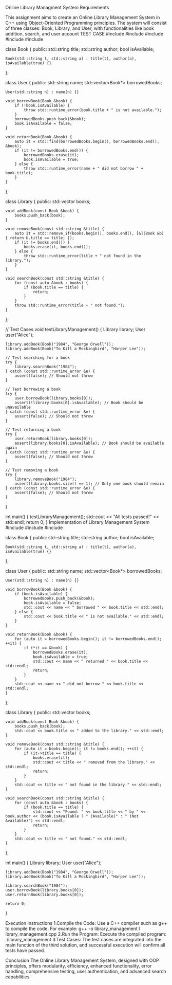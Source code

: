Online Library Managment System
                Requirements

This assignment aims to create an Online Library Management System in C++ using Object-Oriented Programming principles. The system will consist of three classes: Book, Library, and User, with functionalities like book addition, search, and user account
          TEST CASE
#include <iostream>
#include <vector>
#include <string>
#include <stdexcept>
#include <cassert>

class Book {
public:
    std::string title;
    std::string author;
    bool isAvailable;

    Book(std::string t, std::string a) : title(t), author(a), isAvailable(true) {}
};

class User {
public:
    std::string name;
    std::vector<Book*> borrowedBooks;

    User(std::string n) : name(n) {}

    void borrowBook(Book &book) {
        if (!book.isAvailable) {
            throw std::runtime_error(book.title + " is not available.");
        }
        borrowedBooks.push_back(&book);
        book.isAvailable = false;
    }

    void returnBook(Book &book) {
        auto it = std::find(borrowedBooks.begin(), borrowedBooks.end(), &book);
        if (it != borrowedBooks.end()) {
            borrowedBooks.erase(it);
            book.isAvailable = true;
        } else {
            throw std::runtime_error(name + " did not borrow " + book.title);
        }
    }
};

class Library {
public:
    std::vector<Book> books;

    void addBook(const Book &book) {
        books.push_back(book);
    }

    void removeBook(const std::string &title) {
        auto it = std::remove_if(books.begin(), books.end(), [&](Book &b) { return b.title == title; });
        if (it != books.end()) {
            books.erase(it, books.end());
        } else {
            throw std::runtime_error(title + " not found in the library.");
        }
    }

    void searchBook(const std::string &title) {
        for (const auto &book : books) {
            if (book.title == title) {
                return;
            }
        }
        throw std::runtime_error(title + " not found.");
    }
};

// Test Cases
void testLibraryManagement() {
    Library library;
    User user("Alice");

    library.addBook(Book("1984", "George Orwell"));
    library.addBook(Book("To Kill a Mockingbird", "Harper Lee"));

    // Test searching for a book
    try {
        library.searchBook("1984");
    } catch (const std::runtime_error &e) {
        assert(false); // Should not throw
    }

    // Test borrowing a book
    try {
        user.borrowBook(library.books[0]);
        assert(!library.books[0].isAvailable); // Book should be unavailable
    } catch (const std::runtime_error &e) {
        assert(false); // Should not throw
    }

    // Test returning a book
    try {
        user.returnBook(library.books[0]);
        assert(library.books[0].isAvailable); // Book should be available again
    } catch (const std::runtime_error &e) {
        assert(false); // Should not throw
    }

    // Test removing a book
    try {
        library.removeBook("1984");
        assert(library.books.size() == 1); // Only one book should remain
    } catch (const std::runtime_error &e) {
        assert(false); // Should not throw
    }
}

int main() {
    testLibraryManagement();
    std::cout << "All tests passed!" << std::endl;
    return 0;
}
Implementation of Library Management System
#include <iostream>
#include <vector>
#include <string>

class Book {
public:
    std::string title;
    std::string author;
    bool isAvailable;

    Book(std::string t, std::string a) : title(t), author(a), isAvailable(true) {}
};

class User {
public:
    std::string name;
    std::vector<Book*> borrowedBooks;

    User(std::string n) : name(n) {}

    void borrowBook(Book &book) {
        if (book.isAvailable) {
            borrowedBooks.push_back(&book);
            book.isAvailable = false;
            std::cout << name << " borrowed " << book.title << std::endl;
        } else {
            std::cout << book.title << " is not available." << std::endl;
        }
    }

    void returnBook(Book &book) {
        for (auto it = borrowedBooks.begin(); it != borrowedBooks.end(); ++it) {
            if (*it == &book) {
                borrowedBooks.erase(it);
                book.isAvailable = true;
                std::cout << name << " returned " << book.title << std::endl;
                return;
            }
        }
        std::cout << name << " did not borrow " << book.title << std::endl;
    }
};

class Library {
public:
    std::vector<Book> books;

    void addBook(const Book &book) {
        books.push_back(book);
        std::cout << book.title << " added to the library." << std::endl;
    }

    void removeBook(const std::string &title) {
        for (auto it = books.begin(); it != books.end(); ++it) {
            if (it->title == title) {
                books.erase(it);
                std::cout << title << " removed from the library." << std::endl;
                return;
            }
        }
        std::cout << title << " not found in the library." << std::endl;
    }

    void searchBook(const std::string &title) {
        for (const auto &book : books) {
            if (book.title == title) {
                std::cout << "Found: " << book.title << " by " << book.author << (book.isAvailable ? " (Available)" : " (Not Available)") << std::endl;
                return;
            }
        }
        std::cout << title << " not found." << std::endl;
    }
};

int main() {
    Library library;
    User user("Alice");

    library.addBook(Book("1984", "George Orwell"));
    library.addBook(Book("To Kill a Mockingbird", "Harper Lee"));

    library.searchBook("1984");
    user.borrowBook(library.books[0]);
    user.returnBook(library.books[0]);

    return 0;
}


Execution Instructions
1.Compile the Code: Use a C++ compiler such as g++ to compile the code. 
For example: 
      g++ -o library_management   l     ibrary_management.cpp
2.Run the Program: Execute the compiled program:
./library_management
3.Test Cases: The test cases are integrated into the main function of the third solution, and successful execution will confirm all tests have passed.


Conclusion
The Online Library Management System, designed with OOP principles, offers modularity, efficiency, enhanced functionality, error handling, comprehensive testing, user authentication, and advanced search capabilities.
  
